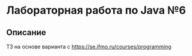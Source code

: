 # Лабораторная работа по Java №6

## Описание
ТЗ на основе варианта с https://se.ifmo.ru/courses/programming
